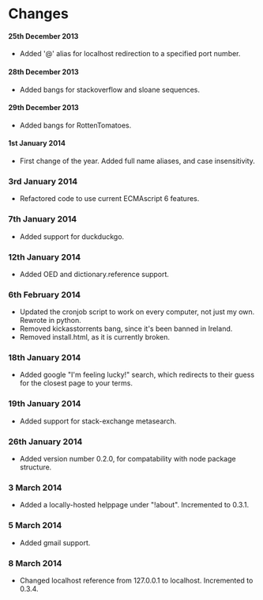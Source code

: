 Changes
============

#### 25th December 2013
- Added '@' alias for localhost redirection to a specified port number.

#### 28th December 2013
- Added bangs for stackoverflow and sloane sequences.

#### 29th December 2013
- Added bangs for RottenTomatoes.

#### 1st January 2014

- First change of the year. Added full name aliases, and case insensitivity.

### 3rd January 2014

- Refactored code to use current ECMAscript 6 features.

### 7th January 2014

- Added support for duckduckgo.

### 12th January 2014

- Added OED and dictionary.reference support.

### 6th February 2014

- Updated the cronjob script to work on every
computer, not just my own. Rewrote in python.
- Removed kickasstorrents bang, since it's been
banned in Ireland.
- Removed install.html, as it is currently broken.

### 18th January 2014

- Added google "I'm feeling lucky!" search, which
redirects to their guess for the closest page to your terms.

### 19th January 2014

- Added support for stack-exchange metasearch.

### 26th January 2014

- Added version number 0.2.0, for compatability with node
package structure.

### 3 March 2014

- Added a locally-hosted helppage under "!about". Incremented
to 0.3.1.

### 5 March 2014

- Added gmail support.

### 8 March 2014

- Changed localhost reference from 127.0.0.1 to localhost. Incremented
to 0.3.4.

